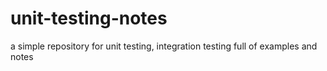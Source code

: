 # unit-testing-notes
a simple repository for unit testing, integration testing full of examples and notes
